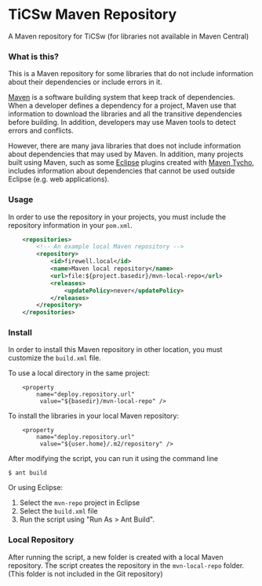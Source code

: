 # TiCSw Maven Repository
A Maven repository for TiCSw (for libraries not available in Maven Central) 

### What is this?

This is a Maven repository for some libraries that do not include information about their dependencies or include errors in it. 

[Maven][maven] is a software building system that keep track of dependencies. When a developer defines a dependency for a project, Maven use that information to download the libraries and all the transitive dependencies before building. In addition, developers may use Maven tools to detect errors and conflicts.

However, there are many java libraries that does not include information about dependencies that may used by Maven. In addition, many projects built using Maven, such as some [Eclipse][eclipse] plugins created with [Maven Tycho][tycho], includes information about dependencies that cannot be used outside Eclipse (e.g. web applications).

[maven]: http://maven.apache.org/
[eclipse]: https://eclipse.org/
[tycho]: https://eclipse.org/tycho/

### Usage

In order to use the repository in your projects, you must include the repository information in your ``pom.xml``.

```xml
	<repositories>
		<!-- An example local Maven repository -->			
		<repository>
			<id>firewell.local</id>
			<name>Maven local repository</name>
			<url>file:${project.basedir}/mvn-local-repo</url>
			<releases>
				<updatePolicy>never</updatePolicy>
			</releases>
		</repository>
	</repositories>
``` 

### Install

In order to install this Maven repository in other location, you must customize the ``build.xml`` file.

To use a local directory in the same project:

    	<property 
    	    name="deploy.repository.url" 
			 value="${basedir}/mvn-local-repo" />

To install the libraries in your local Maven repository:

		<property 
		    name="deploy.repository.url" 
			 value="${user.home}/.m2/repository" />

After modifying the script, you can run it using the command line

    $ ant build

Or using Eclipse:

1. Select the ``mvn-repo`` project in Eclipse
2. Select the ``build.xml`` file
3. Run the script using "Run As > Ant Build".

### Local Repository

After running the script, a new folder is created with a local Maven repository. The script creates the repository in the ``mvn-local-repo`` folder. (This folder is not included in the Git repository)  
